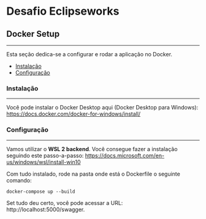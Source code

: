 # Desafio Eclipseworks

## Docker Setup
---
Esta seção dedica-se a configurar e rodar a aplicação no Docker.

- [Instalação](#install-docker)
- [Configuração](#configure-docker)

### Instalação
---
Você pode instalar o Docker Desktop aqui (Docker Desktop para Windows): https://docs.docker.com/docker-for-windows/install/

### Configuração
---
Vamos utilizar o **WSL 2 backend**. Você consegue fazer a instalação seguindo este passo-a-passo: https://docs.microsoft.com/en-us/windows/wsl/install-win10

Com tudo instalado, rode na pasta onde está o Dockerfile o seguinte comando:

```
docker-compose up --build
```

Set tudo deu certo, você pode acessar a URL: http://localhost:5000/swagger.

## 